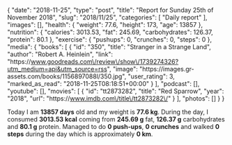 {
    "date": "2018-11-25",
    "type": "post",
    "title": "Report for Sunday 25th of November 2018",
    "slug": "2018\/11\/25",
    "categories": [
        "Daily report"
    ],
    "images": [],
    "health": {
        "weight": 77.6,
        "height": 173,
        "age": 13857
    },
    "nutrition": {
        "calories": 3013.53,
        "fat": 245.69,
        "carbohydrates": 126.37,
        "protein": 80.1
    },
    "exercise": {
        "pushups": 0,
        "crunches": 0,
        "steps": 0
    },
    "media": {
        "books": [
            {
                "id": "350",
                "title": "Stranger in a Strange Land",
                "author": "Robert A. Heinlein",
                "link": "https:\/\/www.goodreads.com\/review\/show\/1739274326?utm_medium=api&utm_source=rss",
                "image": "https:\/\/images.gr-assets.com\/books\/1156897088l\/350.jpg",
                "user_rating": 3,
                "marked_as_read": "2018-11-25T08:18:51+00:00"
            }
        ],
        "podcast": [],
        "youtube": [],
        "movies": [
            {
                "id": "tt2873282",
                "title": "Red Sparrow",
                "year": "2018",
                "url": "https:\/\/www.imdb.com\/title\/tt2873282\/"
            }
        ],
        "photos": []
    }
}

Today I am <strong>13857 days</strong> old and my weight is <strong>77.6 kg</strong>. During the day, I consumed <strong>3013.53 kcal</strong> coming from <strong>245.69 g</strong> fat, <strong>126.37 g</strong> carbohydrates and <strong>80.1 g</strong> protein. Managed to do <strong>0 push-ups</strong>, <strong>0 crunches</strong> and walked <strong>0 steps</strong> during the day which is approximately <strong>0 km</strong>.